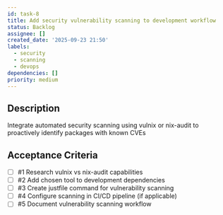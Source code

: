 ```yaml
---
id: task-8
title: Add security vulnerability scanning to development workflow
status: Backlog
assignee: []
created_date: '2025-09-23 21:50'
labels:
  - security
  - scanning
  - devops
dependencies: []
priority: medium
---
```


## Description

<!-- SECTION:DESCRIPTION:BEGIN -->
Integrate automated security scanning using vulnix or nix-audit to proactively identify packages with known CVEs
<!-- SECTION:DESCRIPTION:END -->

## Acceptance Criteria
<!-- AC:BEGIN -->
- [ ] #1 Research vulnix vs nix-audit capabilities
- [ ] #2 Add chosen tool to development dependencies
- [ ] #3 Create justfile command for vulnerability scanning
- [ ] #4 Configure scanning in CI/CD pipeline (if applicable)
- [ ] #5 Document vulnerability scanning workflow
<!-- AC:END -->
